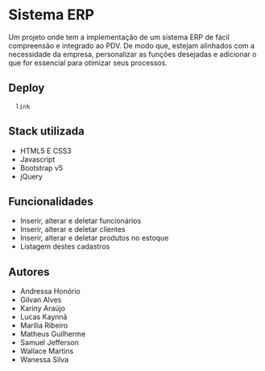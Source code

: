 
# Sistema ERP

Um projeto onde tem a implementação de um sistema ERP de fácil compreensão e integrado ao PDV. De
modo que, estejam alinhados com a necessidade da empresa, personalizar as funções desejadas e adicionar o que for essencial para otimizar seus processos.

## Deploy

```
  link
```

## Stack utilizada

- HTML5 E CSS3
- Javascript
- Bootstrap v5
- jQuery

## Funcionalidades

- Inserir, alterar e deletar funcionários
- Inserir, alterar e deletar clientes
- Inserir, alterar e deletar produtos no estoque
- Listagem destes cadastros

## Autores

- Andressa Honório
- Gilvan Alves
- Kariny Araújo
- Lucas Kaynnã
- Marília Ribeiro
- Matheus Guilherme
- Samuel Jefferson
- Wallace Martins
- Wanessa Silva
